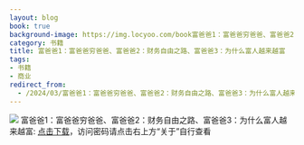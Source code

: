 ```yaml
---
layout: blog
book: true
background-image: https://img.locyoo.com/book富爸爸1：富爸爸穷爸爸、富爸爸2：财务自由之路、富爸爸3：为什么富人越来越富.jpg
category: 书籍
title: 富爸爸1：富爸爸穷爸爸、富爸爸2：财务自由之路、富爸爸3：为什么富人越来越富
tags:
- 书籍
- 商业
redirect_from:
  - /2024/03/富爸爸1：富爸爸穷爸爸、富爸爸2：财务自由之路、富爸爸3：为什么富人越来越富/
---
```

![](https://img.locyoo.com/book富爸爸1：富爸爸穷爸爸、富爸爸2：财务自由之路、富爸爸3：为什么富人越来越富.jpg)
富爸爸1：富爸爸穷爸爸、富爸爸2：财务自由之路、富爸爸3：为什么富人越来越富: <a name = "ref1" href="https://url18.ctfile.com/f/50983618-1345418482-be2241?p=3619">点击下载</a>，访问密码请点击右上方“关于”自行查看